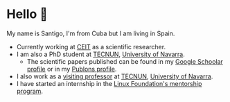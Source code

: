# Hello 👋

My name is Santigo, I'm from Cuba but I am living in Spain.

* Currently working at [CEIT](https://ceit.es) as a scientific researcher.
* I am also a PhD student at [TECNUN](https://tecnun.unav.edu/), [University of Navarra](https://www.unav.edu/).
  * The scientific papers published can be found in my [Google Schoolar profile](https://scholar.google.com/citations?user=mfozVfMAAAAJ&hl=en) or in my [Publons profile](https://publons.com/researcher/1967572/santiago-figueroa-lorenzo).
* I also work as a [visiting professor](https://www.unav.edu/web/departamento-de-ingenieria-electrica-y-electronica/personal/otros-profesores-asociados-e-invitados#:~:text=Figueroa%20Lorenzo%2C%20Santiago) at [TECNUN](https://tecnun.unav.edu/), [University of Navarra](https://www.unav.edu/).
* I have started an internship in the [Linux Foundation's mentorship program](https://mentorship.lfx.linuxfoundation.org/project/d8a154c6-41fb-4733-b3c8-df37796e7fa3).

